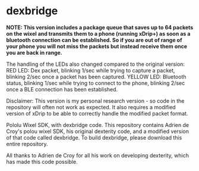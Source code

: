 dexbridge
=========

**NOTE: This version includes a package queue that saves up to 64 packets on the wixel and transmits them to a phone (running xDrip+) as soon as a bluetooth connection can be established. So if you are out of range of your phone you will not miss the packets but instead receive them once you are back in range.**

The handling of the LEDs also changed compared to the original version:
RED LED: Dex packet, blinking 1/sec while trying to capture a packet, blinking 2/sec once a packet has been captured.
YELLOW LED: Bluetooth status, blinking 1/sec while trying to connect to the phone, blinking 2/sec once a BLE connection has been established.

Disclaimer: This version is my personal research version - so code in the repository will often not work as expected. It also requires a modified version of xDrip to be able to correctly handle the modified packet format.

Pololu Wixel SDK, with dexbridge code.
This repository contains Adrien de Croy's polou wixel SDK, his original dexterity code, and a modified version of that code called dexbridge.
To build dexbridge, please download this entire repository.

All thanks to Adrien de Croy for all his work on developing dexterity, which has made this code possible.



